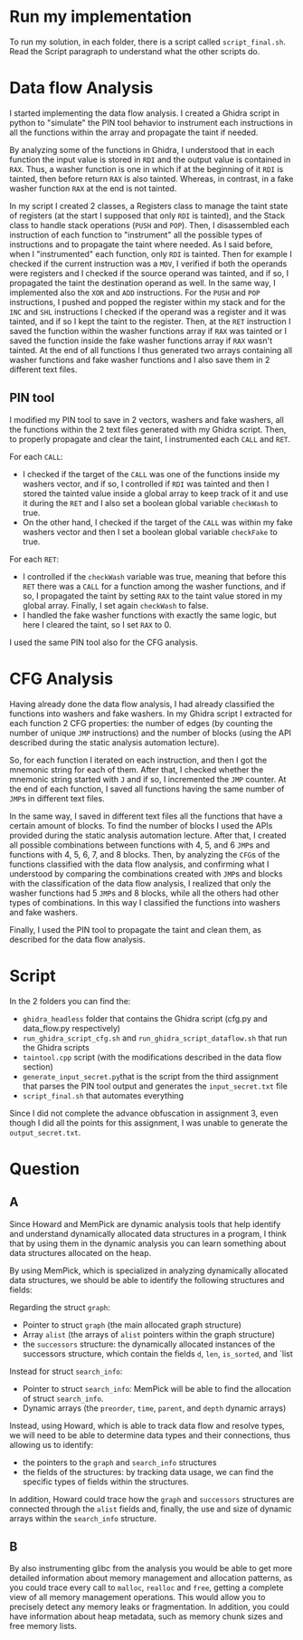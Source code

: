 # Run my implementation
To run my solution, in each folder, there is a script called `script_final.sh`.
Read the Script paragraph to understand what the other scripts do.

# Data flow Analysis
I started implementing the data flow analysis.
I created a Ghidra script in python to "simulate" the PIN tool behavior to instrument each instructions in all the functions within the array and propagate the taint if needed.

By analyzing some of the functions in Ghidra, I understood that in each function the input value is stored in `RDI` and the output value is contained in `RAX`.
Thus, a washer function is one in which if at the beginning of it `RDI` is tainted, then before return `RAX` is also tainted.
Whereas, in contrast, in a fake washer function `RAX` at the end is not tainted.

In my script I created 2 classes, a Registers class to manage the taint state of registers (at the start I supposed that only `RDI` is tainted), and the Stack class to handle stack operations (`PUSH` and `POP`).
Then, I disassembled each instruction of each function to "instrument" all the possible types of instructions and to propagate the taint where needed.
As I said before, when I "instrumented" each function, only `RDI` is tainted. 
Then for example I checked if the current instruction was a `MOV`, I verified if both the operands were registers and I checked if the source operand was tainted, and if so, I propagated the taint the destination operand as well. In the same way, I implemented also the `XOR` and `ADD` instructions.
For the `PUSH` and `POP` instructions, I pushed and popped the register within my stack and for the `INC` and `SHL` instructions I checked if the operand was a register and it was tainted, and if so I kept the taint to the register.
Then, at the `RET` instruction I saved the function within the washer functions array if `RAX` was tainted or I saved the function inside the fake washer functions array if `RAX` wasn't tainted.
At the end of all functions I thus generated two arrays containing all washer functions and fake washer functions and I also save them in 2 different text files.

## PIN tool
I modified my PIN tool to save in 2 vectors, washers and fake washers, all the functions within the 2 text files generated with my Ghidra script.
Then, to properly propagate and clear the taint, I instrumented each `CALL` and `RET`.

For each `CALL`:

- I checked if the target of the `CALL` was one of the functions inside my washers vector, and if so, I controlled if `RDI` was tainted and then I stored the tainted value inside a global array to keep track of it and use it during the `RET` and I also set a boolean global variable `checkWash` to true.
- On the other hand, I checked if the target of the `CALL` was within my fake washers vector and then I set a boolean global variable `checkFake` to true.

For each `RET`:

- I controlled if the `checkWash` variable was true, meaning that before this `RET` there was a `CALL` for a function among the washer functions, and if so, I propagated the taint by setting `RAX` to the taint value stored in my global array. Finally, I set again `checkWash` to false.
- I handled the fake washer functions with exactly the same logic, but here I cleared the taint, so I set `RAX` to 0.

I used the same PIN tool also for the CFG analysis.

# CFG Analysis
Having already done the data flow analysis, I had already classified the functions into washers and fake washers.
In my Ghidra script I extracted for each function 2 CFG properties: the number of edges (by counting the number of unique `JMP` instructions) and the number of blocks (using the API described during the static analysis automation lecture).

So, for each function I iterated on each instruction, and then I got the mnemonic string for each of them. After that, I checked whether the mnemonic string started with `J` and if so, I incremented the `JMP` counter.
At the end of each function, I saved all functions having the same number of `JMP`s in different text files.

In the same way, I saved in different text files all the functions that have a certain amount of blocks. To find the number of blocks I used the APIs provided during the static analysis automation lecture.
After that, I created all possible combinations between functions with 4, 5, and 6 `JMP`s and functions with 4, 5, 6, 7, and 8 blocks.
Then, by analyzing the `CFG`s of the functions classified with the data flow analysis, and confirming what I understood by comparing the combinations created with `JMP`s and blocks with the classification of the data flow analysis, I realized that only the washer functions had 5 `JMP`s and 8 blocks, while all the others had other types of combinations. In this way I classified the functions into washers and fake washers.

Finally, I used the PIN tool to propagate the taint and clean them, as described for the data flow analysis.

# Script
In the 2 folders you can find the:

- `ghidra_headless` folder that contains the Ghidra script (cfg.py and data_flow.py respectively)
- `run_ghidra_script_cfg.sh` and `run_ghidra_script_dataflow.sh` that run the Ghidra scripts
- `taintool.cpp` script (with the modifications described in the data flow section) 
- `generate_input_secret.py`that is the script from the third assignment that parses the PIN tool output and generates the `input_secret.txt` file
- `script_final.sh` that automates everything

Since I did not complete the advance obfuscation in assignment 3, even though I did all the points for this assignment, I was unable to generate the `output_secret.txt`.

# Question
## A
Since Howard and MemPick are dynamic analysis tools that help identify and understand dynamically allocated data structures in a program, I think that by using them in the dynamic analysis you can learn something about data structures allocated on the heap.

By using MemPick, which is specialized in analyzing dynamically allocated data structures, we should be able to identify the following structures and fields:

Regarding the struct `graph`:

- Pointer to struct `graph` (the main allocated graph structure)
- Array `alist` (the arrays of `alist` pointers within the graph structure)
- the `successors` structure:
  the dynamically allocated instances of the successors structure, which contain the fields `d`, `len`, `is_sorted`, and `list

Instead for struct `search_info`:

- Pointer to struct `search_info`: 
  MemPick will be able to find the allocation of struct `search_info`.
- Dynamic arrays (the `preorder`, `time`, `parent`, and `depth` dynamic arrays)
  
Instead, using Howard, which is able to track data flow and resolve types, we will need to be able to determine data types and their connections, thus allowing us to identify:

- the pointers to the `graph` and `search_info` structures
- the fields of the structures: 
  by tracking data usage, we can find the specific types of fields within the structures.

In addition, Howard could trace how the `graph` and `successors` structures are connected through the `alist` fields and, finally, the use and size of dynamic arrays within the `search_info` structure.


## B
By also instrumenting glibc from the analysis you would be able to get more detailed information about memory management and allocation patterns, as you could trace every call to `malloc`, `realloc` and `free`, getting a complete view of all memory management operations.
This would allow you to precisely detect any memory leaks or fragmentation.
In addition, you could have information about heap metadata, such as memory chunk sizes and free memory lists.

